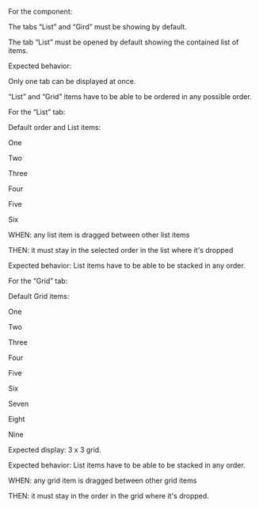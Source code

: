 For the component:

The tabs “List” and “Gird” must be showing by default.

The tab “List” must be opened by default showing the contained list of items.

Expected behavior:

Only one tab can be displayed at once.

“List” and “Grid” items have to be able to be ordered in any possible order.

For the “List” tab:

Default order and List items:

One

Two

Three

Four

Five

Six

WHEN: any list item is dragged between other list items

THEN: it must stay in the selected order in the list where it's dropped

Expected behavior: List items have to be able to be stacked in any order.

For the “Grid” tab:

Default Grid items:

One

Two

Three

Four

Five

Six

Seven

Eight

Nine

Expected display: 3 x 3 grid.

Expected behavior: List items have to be able to be stacked in any order.

WHEN: any grid item is dragged between other grid items

THEN: it must stay in the order in the grid where it's dropped.

